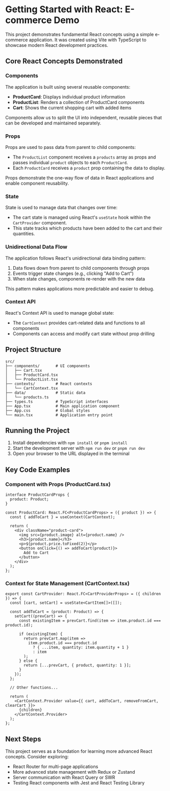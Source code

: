 # Getting Started with React: E-commerce Demo

This project demonstrates fundamental React concepts using a simple e-commerce application. It was created using Vite with TypeScript to showcase modern React development practices.

## Core React Concepts Demonstrated

### Components
The application is built using several reusable components:

- **ProductCard**: Displays individual product information
- **ProductList**: Renders a collection of ProductCard components
- **Cart**: Shows the current shopping cart with added items

Components allow us to split the UI into independent, reusable pieces that can be developed and maintained separately.

### Props
Props are used to pass data from parent to child components:

- The `ProductList` component receives a `products` array as props and passes individual `product` objects to each `ProductCard`.
- Each `ProductCard` receives a `product` prop containing the data to display.

Props demonstrate the one-way flow of data in React applications and enable component reusability.

### State
State is used to manage data that changes over time:

- The cart state is managed using React's `useState` hook within the `CartProvider` component.
- This state tracks which products have been added to the cart and their quantities.

### Unidirectional Data Flow
The application follows React's unidirectional data binding pattern:

1. Data flows down from parent to child components through props
2. Events trigger state changes (e.g., clicking "Add to Cart")
3. When state changes, components re-render with the new data

This pattern makes applications more predictable and easier to debug.

### Context API
React's Context API is used to manage global state:

- The `CartContext` provides cart-related data and functions to all components
- Components can access and modify cart state without prop drilling

## Project Structure

```
src/
├── components/       # UI components
│   ├── Cart.tsx
│   ├── ProductCard.tsx
│   └── ProductList.tsx
├── contexts/         # React contexts
│   └── CartContext.tsx
├── data/             # Static data
│   └── products.ts
├── types.ts          # TypeScript interfaces
├── App.tsx           # Main application component
├── App.css           # Global styles
└── main.tsx          # Application entry point
```

## Running the Project

1. Install dependencies with `npm install` or `pnpm install`
2. Start the development server with `npm run dev` or `pnpm run dev`
3. Open your browser to the URL displayed in the terminal

## Key Code Examples

### Component with Props (ProductCard.tsx)
```tsx
interface ProductCardProps {
  product: Product;
}

const ProductCard: React.FC<ProductCardProps> = ({ product }) => {
  const { addToCart } = useContext(CartContext);

  return (
    <div className="product-card">
      <img src={product.image} alt={product.name} />
      <h3>{product.name}</h3>
      <p>${product.price.toFixed(2)}</p>
      <button onClick={() => addToCart(product)}>
        Add to Cart
      </button>
    </div>
  );
};
```

### Context for State Management (CartContext.tsx)
```tsx
export const CartProvider: React.FC<CartProviderProps> = ({ children }) => {
  const [cart, setCart] = useState<CartItem[]>([]);

  const addToCart = (product: Product) => {
    setCart((prevCart) => {
      const existingItem = prevCart.find(item => item.product.id === product.id);
      
      if (existingItem) {
        return prevCart.map(item => 
          item.product.id === product.id 
            ? { ...item, quantity: item.quantity + 1 } 
            : item
        );
      } else {
        return [...prevCart, { product, quantity: 1 }];
      }
    });
  };

  // Other functions...

  return (
    <CartContext.Provider value={{ cart, addToCart, removeFromCart, clearCart }}>
      {children}
    </CartContext.Provider>
  );
};
```

## Next Steps

This project serves as a foundation for learning more advanced React concepts. Consider exploring:

- React Router for multi-page applications
- More advanced state management with Redux or Zustand
- Server communication with React Query or SWR
- Testing React components with Jest and React Testing Library

